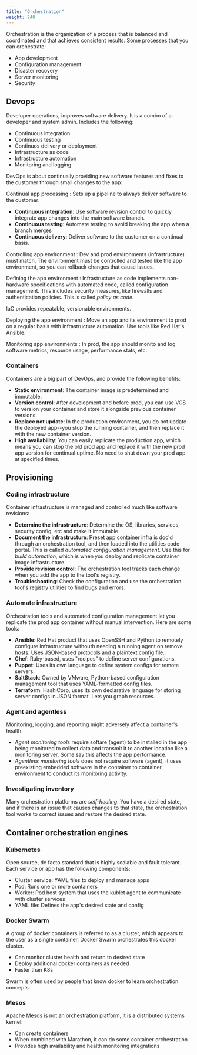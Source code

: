 ```yaml
---
title: "Orchestration"
weight: 240
---
```


Orchestration is the organization of a process that is balanced and coordinated and that achieves consistent results. Some processes that you can orchestrate:
- App development
- Configuration management
- Disaster recovery
- Server monitoring
- Security

## Devops

Developer operations, improves software delivery. It is a combo of a developer and system admin. Includes the following:
- Continuous integration
- Continuous testing
- Continuos delivery or deployment
- Infrastructure as code
- Infrastructure automation
- Monitoring and logging

DevOps is about continually providing new software features and fixes to the customer through small changes to the app:

Continual app processing
: Sets up a pipeline to always deliver software to the customer:
  - **Continuous integration**: Use software revision control to quickly integrate app changes into the main software branch.
  - **Continuous testing**: Automate testing to avoid breaking the app when a branch merges
  - **Continuous delivery**: Deliver software to the customer on a continual basis.

Controlling app environment
: Dev and prod environments (infrastructure) must match. The environment must be controlled and tested like the app environment, so you can rollback changes that cause issues.

Defining the app environment
: Infrastructure as code implements non-hardware specifications with automated code, called configuration management. This includes security measures, like firewalls and authentication policies. This is called _policy as code_.

  IaC provides repeatable, versionable environments.

Deploying the app environment
: Move an app and its environment to prod on a regular basis with infrastructure automation. Use tools like Red Hat's Ansible.

Monitoring app environments
: In prod, the app should monito and log software metrics, resource usage, performance stats, etc.

### Containers

Containers are a big part of DevOps, and provide the following benefits:
- **Static environment**: The container image is predetermined and immutable.
- **Version control**: After development and before prod, you can use VCS to version your container and store it alongside previous container versions.
- **Replace not update**: In the production environment, you do not update the deployed app--you stop the running container, and then replace it with the new container version.
- **High availability**: You can easily replicate the production app, which means you can stop the old prod app and replace it with the new prod app version for continual uptime. No need to shut down your prod app at specified times.

## Provisioning


### Coding infrastructure

Container infrastructure is managed and controlled much like software revisions:
- **Determine the infrastructure**: Determine the OS, libraries, services, security config, etc and make it immutable.
- **Document the infrastructure**: Preset app container infra is doc'd through an orchestration tool, and then loaded into the utilities code portal. This is called _automated configuration management_. Use this for _build automation_, which is when you deploy and replicate container image infrastructure.
- **Provide revision control**: The orchestration tool tracks each change when you add the app to the tool's registry.
- **Troubleshooting**: Check the configuration and use the orchestration tool's registry utilities to find bugs and errors.

### Automate infrastructure

Orchestration tools and automated configuration management let you replicate the prod app container without manual intervention. Here are some tools:
- **Ansible**: Red Hat product that uses OpenSSH and Python to remotely configure infrastructure withouth needing a running agent on remove hosts. Uses JSON-based protocols and a plaintext config file.
- **Chef**: Ruby-based, uses "recipes" to define server configurations.
- **Puppet**: Uses its own language to define system configs for remote servers.
- **SaltStack**: Owned by VMware, Python-based configuration management tool that uses YAML-formatted config files.
- **Terraform**: HashiCorp, uses its own declarative language for storing server configs in JSON format. Lets you graph resources.

### Agent and agentless

Monitoring, logging, and reporting might adversely affect a container's health.
- _Agent monitoring tools_ require softare (agent) to be installed in the app being monitored to collect data and transmit it to another location like a monitoring server. Some say this affects the app performance.
- _Agentless monitoring tools_ does not require software (agent), it uses preexisting embedded software in the container to container environment to conduct its monitoring activity.

### Investigating inventory

Many orchestration platforms are _self-healing_. You have a desired state, and if there is an issue that causes changes to that state, the orchestration tool works to correct issues and restore the desired state.

## Container orchestration engines

### Kubernetes

Open source, de facto standard that is highly scalable and fault tolerant. Each service or app has the following components:
- Cluster service: YAML files to deploy and manage apps
- Pod: Runs one or more containers
- Worker: Pod host system that uses the kublet agent to communicate with cluster services
- YAML file: Defines the app's desired state and config

### Docker Swarm

A group of docker containers is referred to as a cluster, which appears to the user as a single container. Docker Swarm orchestrates this docker cluster.
- Can monitor cluster health and return to desired state
- Deploy additional docker containers as needed
- Faster than K8s

Swarm is often used by people that know docker to learn orchestration concepts.

### Mesos

Apache Mesos is not an orchestration platform, it is a distributed systems kernel:
- Can create containers
- When combined with Marathon, it can do some container orchestration
- Provides high availability and health monitoring integrations